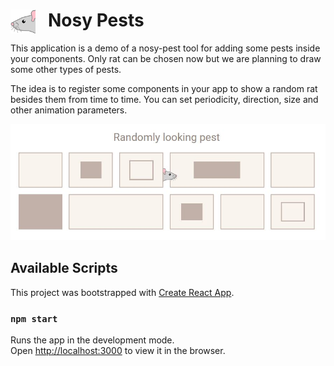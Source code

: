 <h1>
<img src="public/img/rat.png" width="40px" align= "left" style="margin-right: 20px"/>
Nosy Pests
</h1>

This application is a demo of a nosy-pest tool for adding some pests inside your components.
Only rat can be chosen now but we are planning to draw some other types of pests.

The idea is to register some components in your app to show a random rat besides them from time to time. 
You can set periodicity, direction, size and other animation parameters.

<img src='public/img/nosyRatScreen.JPG'/>

## Available Scripts

This project was bootstrapped with [Create React App](https://github.com/facebook/create-react-app).

### `npm start`

Runs the app in the development mode.\
Open [http://localhost:3000](http://localhost:3000) to view it in the browser.
